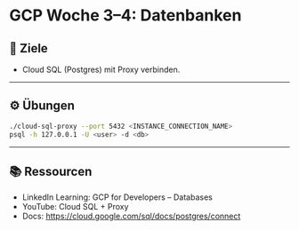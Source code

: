 # GCP Woche 3–4: Datenbanken

## 🎯 Ziele
- Cloud SQL (Postgres) mit Proxy verbinden.

---

## ⚙️ Übungen
```bash
./cloud-sql-proxy --port 5432 <INSTANCE_CONNECTION_NAME>
psql -h 127.0.0.1 -U <user> -d <db>
```

---

## 📚 Ressourcen
- LinkedIn Learning: GCP for Developers – Databases  
- YouTube: Cloud SQL + Proxy  
- Docs: https://cloud.google.com/sql/docs/postgres/connect

